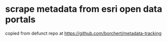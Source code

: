 # scrape metadata from esri open data portals
copied from defunct repo at https://github.com/borchert/metadata-tracking